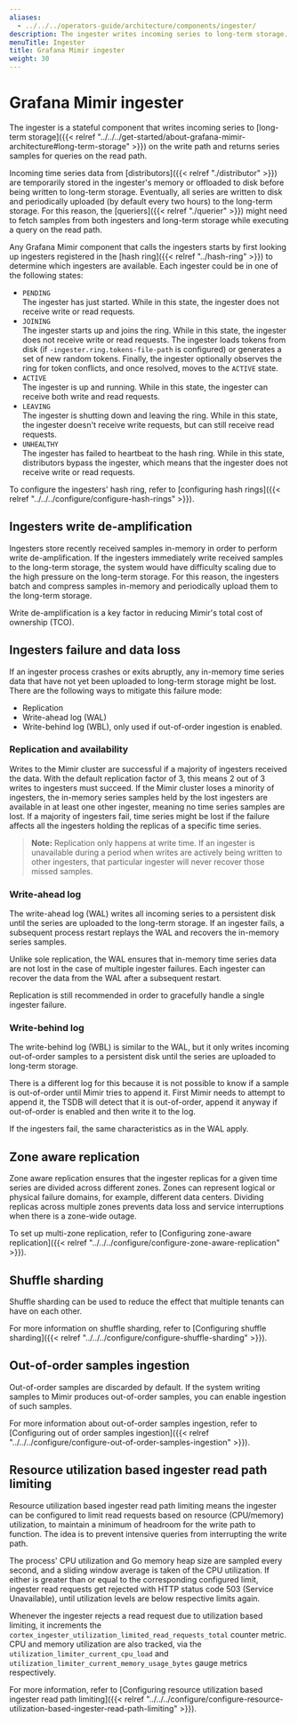 ```yaml
---
aliases:
  - ../../../operators-guide/architecture/components/ingester/
description: The ingester writes incoming series to long-term storage.
menuTitle: Ingester
title: Grafana Mimir ingester
weight: 30
---
```


# Grafana Mimir ingester

The ingester is a stateful component that writes incoming series to [long-term storage]({{< relref "../../../get-started/about-grafana-mimir-architecture#long-term-storage" >}}) on the write path and returns series samples for queries on the read path.

Incoming time series data from [distributors]({{< relref "./distributor" >}}) are temporarily stored in the ingester's memory or offloaded to disk before being written to long-term storage.
Eventually, all series are written to disk and periodically uploaded (by default every two hours) to the long-term storage.
For this reason, the [queriers]({{< relref "./querier" >}}) might need to fetch samples from both ingesters and long-term storage while executing a query on the read path.

Any Grafana Mimir component that calls the ingesters starts by first looking up ingesters registered in the [hash ring]({{< relref "../hash-ring" >}}) to determine which ingesters are available.
Each ingester could be in one of the following states:

- `PENDING`<br />
  The ingester has just started. While in this state, the ingester does not receive write or read requests.
- `JOINING`<br />
  The ingester starts up and joins the ring. While in this state, the ingester does not receive write or read requests.
  The ingester loads tokens from disk (if `-ingester.ring.tokens-file-path` is configured) or generates a set of new random tokens.
  Finally, the ingester optionally observes the ring for token conflicts, and once resolved, moves to the `ACTIVE` state.
- `ACTIVE`<br />
  The ingester is up and running. While in this state, the ingester can receive both write and read requests.
- `LEAVING`<br />
  The ingester is shutting down and leaving the ring. While in this state, the ingester doesn't receive write requests, but can still receive read requests.
- `UNHEALTHY`<br />
  The ingester has failed to heartbeat to the hash ring. While in this state, distributors bypass the ingester, which means that the ingester does not receive write or read requests.

To configure the ingesters' hash ring, refer to [configuring hash rings]({{< relref "../../../configure/configure-hash-rings" >}}).

## Ingesters write de-amplification

Ingesters store recently received samples in-memory in order to perform write de-amplification.
If the ingesters immediately write received samples to the long-term storage, the system would have difficulty scaling due to the high pressure on the long-term storage.
For this reason, the ingesters batch and compress samples in-memory and periodically upload them to the long-term storage.

Write de-amplification is a key factor in reducing Mimir's total cost of ownership (TCO).

## Ingesters failure and data loss

If an ingester process crashes or exits abruptly, any in-memory time series data that have not yet been uploaded to long-term storage might be lost.
There are the following ways to mitigate this failure mode:

- Replication
- Write-ahead log (WAL)
- Write-behind log (WBL), only used if out-of-order ingestion is enabled.

### Replication and availability

Writes to the Mimir cluster are successful if a majority of ingesters received the data. With the default replication factor of 3, this means 2 out of 3 writes to ingesters must succeed.
If the Mimir cluster loses a minority of ingesters, the in-memory series samples held by the lost ingesters are available in at least one other ingester, meaning no time series samples are lost.
If a majority of ingesters fail, time series might be lost if the failure affects all the ingesters holding the replicas of a specific time series.

> **Note:** Replication only happens at write time. If an ingester is unavailable during a period when writes are actively being written to other ingesters, that particular ingester will never recover those missed samples.

### Write-ahead log

The write-ahead log (WAL) writes all incoming series to a persistent disk until the series are uploaded to the long-term storage.
If an ingester fails, a subsequent process restart replays the WAL and recovers the in-memory series samples.

Unlike sole replication, the WAL ensures that in-memory time series data are not lost in the case of multiple ingester failures. Each ingester can recover the data from the WAL after a subsequent restart.

Replication is still recommended in order to gracefully handle a single ingester failure.

### Write-behind log

The write-behind log (WBL) is similar to the WAL, but it only writes incoming out-of-order samples to a persistent disk until the series are uploaded to long-term storage.

There is a different log for this because it is not possible to know if a sample is out-of-order until Mimir tries to append it.
First Mimir needs to attempt to append it, the TSDB will detect that it is out-of-order, append it anyway if out-of-order is enabled and then write it to the log.

If the ingesters fail, the same characteristics as in the WAL apply.

## Zone aware replication

Zone aware replication ensures that the ingester replicas for a given time series are divided across different zones.
Zones can represent logical or physical failure domains, for example, different data centers.
Dividing replicas across multiple zones prevents data loss and service interruptions when there is a zone-wide outage.

To set up multi-zone replication, refer to [Configuring zone-aware replication]({{< relref "../../../configure/configure-zone-aware-replication" >}}).

## Shuffle sharding

Shuffle sharding can be used to reduce the effect that multiple tenants can have on each other.

For more information on shuffle sharding, refer to [Configuring shuffle sharding]({{< relref "../../../configure/configure-shuffle-sharding" >}}).

## Out-of-order samples ingestion

Out-of-order samples are discarded by default. If the system writing samples to Mimir produces out-of-order samples, you can enable ingestion of such samples.

For more information about out-of-order samples ingestion, refer to [Configuring out of order samples ingestion]({{< relref "../../../configure/configure-out-of-order-samples-ingestion" >}}).

## Resource utilization based ingester read path limiting

Resource utilization based ingester read path limiting means the ingester can be configured to limit read requests based
on resource (CPU/memory) utilization, to maintain a minimum of headroom for the write path to function.
The idea is to prevent intensive queries from interrupting the write path.

The process' CPU utilization and Go memory heap size are sampled every second, and a sliding window average is taken of
the CPU utilization. If either is greater than or equal to the corresponding configured limit, ingester read requests
get rejected with HTTP status code 503 (Service Unavailable), until utilization levels are below respective limits again.

Whenever the ingester rejects a read request due to utilization based limiting, it increments the
`cortex_ingester_utilization_limited_read_requests_total` counter metric.
CPU and memory utilization are also tracked, via the `utilization_limiter_current_cpu_load` and
`utilization_limiter_current_memory_usage_bytes` gauge metrics respectively.

For more information, refer to [Configuring resource utilization based ingester read path limiting]({{< relref "../../../configure/configure-resource-utilization-based-ingester-read-path-limiting" >}}).
